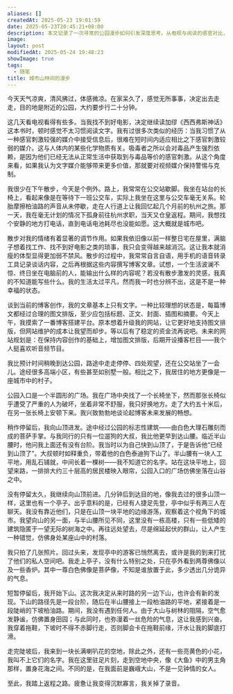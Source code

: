 ```yaml
---
aliases: []
createdAt: 2025-05-23 19:01:59
date: 2025-05-23T20:45:21+08:00
description: 本文记录了一次寻常的公园漫步如何引发深度思考。从电视与阅读的感官对比，到城市空间的孤独体验；从散步时的灵感捕捉，到山顶远眺的视角转换。作者在平凡行走中，探寻着创作与生活的微妙联系。
image: 
layout: post
modifiedAt: 2025-05-24 19:48:23
showImage: true
tags:
  - 随笔
title: 城市山林间的漫步
---
```


今天天气凉爽，清风拂过，体感微凉。在家呆久了，感觉无所事事，决定出去走走，目的地是附近的公园，大约要步行二十分钟。

这几天看电视看得有些多。当我找不到好电影，决定继续读加缪《西西弗斯神话》这本书时，顿时感觉不太习惯阅读文字。我有过很多次类似的经历：当我习惯了从一种感官刺激较强的媒介中接受信息后，很难在短时间内适应相比之下感官刺激较弱的媒介。这与人体内的某些化学物质有关。吸毒者之所以会对毒品产生强烈依赖，是因为他们已经无法从正常生活中获取到与毒品等价的感官刺激。从这个角度来看，如果我认为文字媒介能够带来更多价值，那就要对视频媒介保持警惕与克制。

我很少在下午散步，今天是个例外。路上，我常常在公交站歇脚。我坐在站台的长椅上，看起来像是在等待下一班公交车，实际上我坐在这里与公交车毫无关系。轮胎摩擦柏油路的声音从未停歇，走在人行道上让我回忆起几个月前的杭州之旅。那一天，我在毫无计划的情况下孤身前往杭州求职，当天又仓皇返程。期间，我想找个安静的地方打电话，直到电话电池耗尽也没能如愿。这大概就是城市吧。

散步对我的情绪有着显著的调节作用。如果我依旧像以前一样整日宅在屋里，满脑子想着找工作、找不到好电影之类的琐事，我只会变得越来越消沉。这让我本就消瘦的体型显得更加弱不禁风。散步的过程中，我常常自言自语，用手机的语音转录工具记录谈话内容，之后再根据这些内容撰写博客文章。试想，一个生活波澜不惊、终日坐在电脑前的人，能输出什么样的内容呢？若没有散步激发的灵感，我真的不知道能写些什么。我的生活太过平凡，然而我一时也分辨不出，这是不是一种幸福的状态。

谈到当前的博客创作，我的文章基本上只有文字。一种比较理想的状态是，每篇博文都经过合理的图文排版，至少应包括标题、正文、封面、插图和摘要。今天上午，我摸索了一番博客搭建平台。原本想着升级我的网站，让它更好地支持图文排版，但网站维护的成本让我望而却步。等以后有了稳定的资金流再说吧。未来的网站规划是：在保持内容创作的基础上，增加图文排版，后期开设播客栏目——我个人挺喜欢听音频节目。

我比预计时间稍晚到达公园，路途中走走停停、四处观望，还在公交站坐了一会儿。途经很多高端小区，有些甚至如别墅一般。相比之下，我居住的地方更像是一座城市中的村子。

公园入口是一个半圆形的广场。我在广场中央找了一个长椅坐下，然而那张长椅似乎遭受了严重的人为破坏，坐着非常不舒服，我只好换地方。走了大约五十米后，在另一张长椅上安顿下来。我兴致勃勃地谈论起博客未来发展的畅想。

稍作停留后，我向山顶进发。途中经过公园的标志性建筑——由白色大理石雕刻而成的菩萨手掌。与我同行的只有一位遛狗的大叔，我比他更早到达山腰。临近半山腰时，他问我上面还有没有台阶。我当时以为自己快到山顶了，于是告诉他“已经到山顶了”。大叔顿时如释重负，带着他的白色泰迪狗下山了。半山腰有一块人工平地，用乱石铺就，中间长着一棵树——我不知道它的名字。站在这块平地上，回望来路，一排排大约三十层高的居民楼映入眼帘，公园入口的广场仿佛坐落在山谷之中。

没有停留太久，我继续向山顶前进。几分钟后到达目的地，像我去过的很多山顶一样，这里也有一个亭子。出乎意料的是，已经有人捷足先登，亭中似乎有两三人在聊天。我没有靠近他们，只是在山顶一块平地的边缘游荡，观察着这个视角下的城市。我望向山的另一面，与半山腰所见不同，这里没有一栋高楼，只有一些低矮的建筑隐匿于一望无际的树海之中。再往远处望去，尽是绵延起伏的群山，让人产生一种错觉，仿佛身处某座山中的村落。

我只拍了几张照片。回过头来，发现亭中的游客已悄然离去，或许是我的到来打扰了他们的私人空间吧。我走上亭子，没有什么特别之处，只在亭外看到两尊佛像以及一些香炉。其中一尊白色佛像是菩萨像，不知是谁放置于此，多少透出几分诡异的气息。

短暂停留后，我开始下山。这次我决定从来时路的另一边下山，也许会有新的发现。下山的路径先是一段台阶，随后在半山腰接上一段柏油路的平地，紧接着是一段陡峭的下坡柏油路。期间，我没有遇到任何人。由于大山与树林的阻隔，空气愈发静谧，仿佛置身田园；与此同时，也弥漫着一丝危险的气息，这让我感到兴奋。我穿着拖鞋，下坡时不得不赤脚行走，否则脚会卡在拖鞋前缘，汗水让我的脚底打滑。

走完陡坡后，我来到一块长满喇叭花的空地，除此之外，还有一些亮黄色的小花，我叫不上它们的名字。我在这里驻足片刻，走到空地中央，像《大鱼》中的男主角那样，置身花海之间。不同的是，在我面前是巍峨大山，不是一见钟情的女人。

至此，我踏上返程之路。疲惫让我变得沉默寡言，我关掉了录音。
